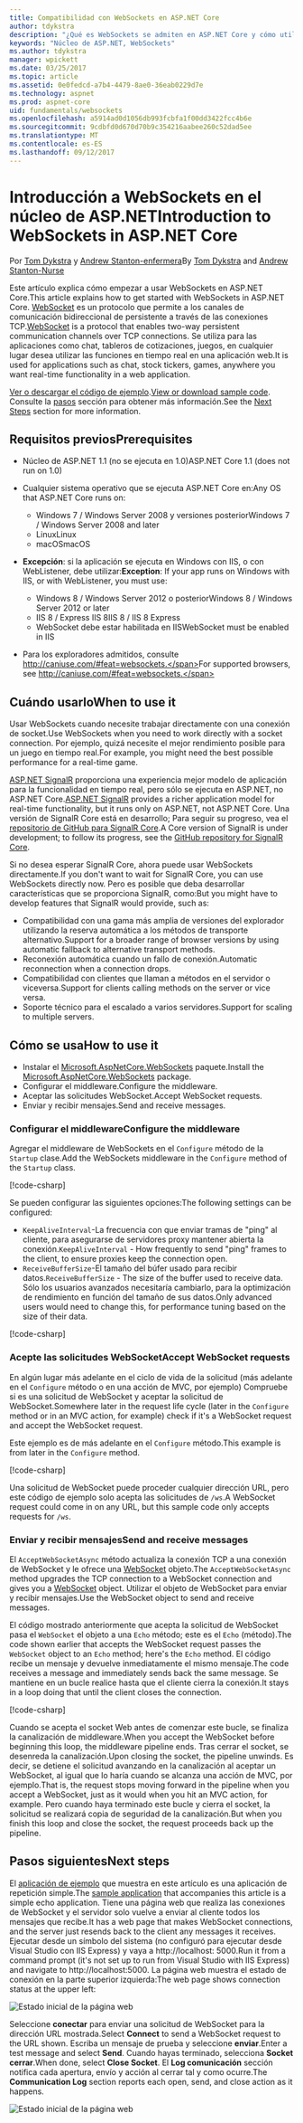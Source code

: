 ```yaml
---
title: Compatibilidad con WebSockets en ASP.NET Core
author: tdykstra
description: "¿Qué es WebSockets se admiten en ASP.NET Core y cómo utilizarlo."
keywords: "Núcleo de ASP.NET, WebSockets"
ms.author: tdykstra
manager: wpickett
ms.date: 03/25/2017
ms.topic: article
ms.assetid: 0e0fedcd-a7b4-4479-8ae0-36eab0229d7e
ms.technology: aspnet
ms.prod: aspnet-core
uid: fundamentals/websockets
ms.openlocfilehash: a5914ad0d1056db993fcbfa1f00dd3422fcc4b6e
ms.sourcegitcommit: 9cdbfd0d670d70b9c354216aabee260c52dad5ee
ms.translationtype: MT
ms.contentlocale: es-ES
ms.lasthandoff: 09/12/2017
---
```

# <a name="introduction-to-websockets-in-aspnet-core"></a><span data-ttu-id="ba58e-104">Introducción a WebSockets en el núcleo de ASP.NET</span><span class="sxs-lookup"><span data-stu-id="ba58e-104">Introduction to WebSockets in ASP.NET Core</span></span>

<span data-ttu-id="ba58e-105">Por [Tom Dykstra](https://github.com/tdykstra) y [Andrew Stanton-enfermera](https://github.com/anurse)</span><span class="sxs-lookup"><span data-stu-id="ba58e-105">By [Tom Dykstra](https://github.com/tdykstra) and [Andrew Stanton-Nurse](https://github.com/anurse)</span></span>

<span data-ttu-id="ba58e-106">Este artículo explica cómo empezar a usar WebSockets en ASP.NET Core.</span><span class="sxs-lookup"><span data-stu-id="ba58e-106">This article explains how to get started with WebSockets in ASP.NET Core.</span></span> <span data-ttu-id="ba58e-107">[WebSocket](https://wikipedia.org/wiki/WebSocket) es un protocolo que permite a los canales de comunicación bidireccional de persistente a través de las conexiones TCP.</span><span class="sxs-lookup"><span data-stu-id="ba58e-107">[WebSocket](https://wikipedia.org/wiki/WebSocket) is a protocol that enables two-way persistent communication channels over TCP connections.</span></span> <span data-ttu-id="ba58e-108">Se utiliza para las aplicaciones como chat, tableros de cotizaciones, juegos, en cualquier lugar desea utilizar las funciones en tiempo real en una aplicación web.</span><span class="sxs-lookup"><span data-stu-id="ba58e-108">It is used for applications such as chat, stock tickers, games, anywhere you want real-time functionality in a web application.</span></span>

<span data-ttu-id="ba58e-109">[Ver o descargar el código de ejemplo](https://github.com/aspnet/Docs/tree/master/aspnetcore/fundamentals/websockets/sample).</span><span class="sxs-lookup"><span data-stu-id="ba58e-109">[View or download sample code](https://github.com/aspnet/Docs/tree/master/aspnetcore/fundamentals/websockets/sample).</span></span> <span data-ttu-id="ba58e-110">Consulte la [pasos](#next-steps) sección para obtener más información.</span><span class="sxs-lookup"><span data-stu-id="ba58e-110">See the [Next Steps](#next-steps) section for more information.</span></span>


## <a name="prerequisites"></a><span data-ttu-id="ba58e-111">Requisitos previos</span><span class="sxs-lookup"><span data-stu-id="ba58e-111">Prerequisites</span></span>

* <span data-ttu-id="ba58e-112">Núcleo de ASP.NET 1.1 (no se ejecuta en 1.0)</span><span class="sxs-lookup"><span data-stu-id="ba58e-112">ASP.NET Core 1.1 (does not run on 1.0)</span></span>
* <span data-ttu-id="ba58e-113">Cualquier sistema operativo que se ejecuta ASP.NET Core en:</span><span class="sxs-lookup"><span data-stu-id="ba58e-113">Any OS that ASP.NET Core runs on:</span></span>
  
  * <span data-ttu-id="ba58e-114">Windows 7 / Windows Server 2008 y versiones posterior</span><span class="sxs-lookup"><span data-stu-id="ba58e-114">Windows 7 / Windows Server 2008 and later</span></span>
  * <span data-ttu-id="ba58e-115">Linux</span><span class="sxs-lookup"><span data-stu-id="ba58e-115">Linux</span></span>
  * <span data-ttu-id="ba58e-116">macOS</span><span class="sxs-lookup"><span data-stu-id="ba58e-116">macOS</span></span>

* <span data-ttu-id="ba58e-117">**Excepción**: si la aplicación se ejecuta en Windows con IIS, o con WebListener, debe utilizar:</span><span class="sxs-lookup"><span data-stu-id="ba58e-117">**Exception**: If your app runs on Windows with IIS, or with WebListener, you must use:</span></span>

  * <span data-ttu-id="ba58e-118">Windows 8 / Windows Server 2012 o posterior</span><span class="sxs-lookup"><span data-stu-id="ba58e-118">Windows 8 / Windows Server 2012 or later</span></span>
  * <span data-ttu-id="ba58e-119">IIS 8 / Express IIS 8</span><span class="sxs-lookup"><span data-stu-id="ba58e-119">IIS 8 / IIS 8 Express</span></span>
  * <span data-ttu-id="ba58e-120">WebSocket debe estar habilitada en IIS</span><span class="sxs-lookup"><span data-stu-id="ba58e-120">WebSocket must be enabled in IIS</span></span>

* <span data-ttu-id="ba58e-121">Para los exploradores admitidos, consulte http://caniuse.com/#feat=websockets.</span><span class="sxs-lookup"><span data-stu-id="ba58e-121">For supported browsers, see http://caniuse.com/#feat=websockets.</span></span>

## <a name="when-to-use-it"></a><span data-ttu-id="ba58e-122">Cuándo usarlo</span><span class="sxs-lookup"><span data-stu-id="ba58e-122">When to use it</span></span>

<span data-ttu-id="ba58e-123">Usar WebSockets cuando necesite trabajar directamente con una conexión de socket.</span><span class="sxs-lookup"><span data-stu-id="ba58e-123">Use WebSockets when you need to work directly with a socket connection.</span></span> <span data-ttu-id="ba58e-124">Por ejemplo, quizá necesite el mejor rendimiento posible para un juego en tiempo real.</span><span class="sxs-lookup"><span data-stu-id="ba58e-124">For example, you might need the best possible performance for a real-time game.</span></span>

<span data-ttu-id="ba58e-125">[ASP.NET SignalR](https://docs.microsoft.com/aspnet/signalr/overview/getting-started/introduction-to-signalr) proporciona una experiencia mejor modelo de aplicación para la funcionalidad en tiempo real, pero sólo se ejecuta en ASP.NET, no ASP.NET Core.</span><span class="sxs-lookup"><span data-stu-id="ba58e-125">[ASP.NET SignalR](https://docs.microsoft.com/aspnet/signalr/overview/getting-started/introduction-to-signalr) provides a richer application model for real-time functionality, but it runs only on ASP.NET, not ASP.NET Core.</span></span> <span data-ttu-id="ba58e-126">Una versión de SignalR Core está en desarrollo; Para seguir su progreso, vea el [repositorio de GitHub para SignalR Core](https://github.com/aspnet/SignalR).</span><span class="sxs-lookup"><span data-stu-id="ba58e-126">A Core version of SignalR is under development; to follow its progress, see the [GitHub repository for SignalR Core](https://github.com/aspnet/SignalR).</span></span>

<span data-ttu-id="ba58e-127">Si no desea esperar SignalR Core, ahora puede usar WebSockets directamente.</span><span class="sxs-lookup"><span data-stu-id="ba58e-127">If you don't want to wait for SignalR Core, you can use WebSockets directly now.</span></span> <span data-ttu-id="ba58e-128">Pero es posible que deba desarrollar características que se proporciona SignalR, como:</span><span class="sxs-lookup"><span data-stu-id="ba58e-128">But you might have to develop features that SignalR would provide, such as:</span></span>

* <span data-ttu-id="ba58e-129">Compatibilidad con una gama más amplia de versiones del explorador utilizando la reserva automática a los métodos de transporte alternativo.</span><span class="sxs-lookup"><span data-stu-id="ba58e-129">Support for a broader range of browser versions by using automatic fallback to alternative transport methods.</span></span>
* <span data-ttu-id="ba58e-130">Reconexión automática cuando un fallo de conexión.</span><span class="sxs-lookup"><span data-stu-id="ba58e-130">Automatic reconnection when a connection drops.</span></span>
* <span data-ttu-id="ba58e-131">Compatibilidad con clientes que llaman a métodos en el servidor o viceversa.</span><span class="sxs-lookup"><span data-stu-id="ba58e-131">Support for clients calling methods on the server or vice versa.</span></span>
* <span data-ttu-id="ba58e-132">Soporte técnico para el escalado a varios servidores.</span><span class="sxs-lookup"><span data-stu-id="ba58e-132">Support for scaling to multiple servers.</span></span>

## <a name="how-to-use-it"></a><span data-ttu-id="ba58e-133">Cómo se usa</span><span class="sxs-lookup"><span data-stu-id="ba58e-133">How to use it</span></span>

* <span data-ttu-id="ba58e-134">Instalar el [Microsoft.AspNetCore.WebSockets](https://www.nuget.org/packages/Microsoft.AspNetCore.WebSockets/) paquete.</span><span class="sxs-lookup"><span data-stu-id="ba58e-134">Install the [Microsoft.AspNetCore.WebSockets](https://www.nuget.org/packages/Microsoft.AspNetCore.WebSockets/) package.</span></span>
* <span data-ttu-id="ba58e-135">Configurar el middleware.</span><span class="sxs-lookup"><span data-stu-id="ba58e-135">Configure the middleware.</span></span>
* <span data-ttu-id="ba58e-136">Aceptar las solicitudes WebSocket.</span><span class="sxs-lookup"><span data-stu-id="ba58e-136">Accept WebSocket requests.</span></span>
* <span data-ttu-id="ba58e-137">Enviar y recibir mensajes.</span><span class="sxs-lookup"><span data-stu-id="ba58e-137">Send and receive messages.</span></span>

### <a name="configure-the-middleware"></a><span data-ttu-id="ba58e-138">Configurar el middleware</span><span class="sxs-lookup"><span data-stu-id="ba58e-138">Configure the middleware</span></span>

<span data-ttu-id="ba58e-139">Agregar el middleware de WebSockets en el `Configure` método de la `Startup` clase.</span><span class="sxs-lookup"><span data-stu-id="ba58e-139">Add the WebSockets middleware in the `Configure` method of the `Startup` class.</span></span>

[!code-csharp[](websockets/sample/Startup.cs?name=UseWebSockets)]

<span data-ttu-id="ba58e-140">Se pueden configurar las siguientes opciones:</span><span class="sxs-lookup"><span data-stu-id="ba58e-140">The following settings can be configured:</span></span>

* <span data-ttu-id="ba58e-141">`KeepAliveInterval`-La frecuencia con que enviar tramas de "ping" al cliente, para asegurarse de servidores proxy mantener abierta la conexión.</span><span class="sxs-lookup"><span data-stu-id="ba58e-141">`KeepAliveInterval` - How frequently to send "ping" frames to the client, to ensure proxies keep the connection open.</span></span>
* <span data-ttu-id="ba58e-142">`ReceiveBufferSize`-El tamaño del búfer usado para recibir datos.</span><span class="sxs-lookup"><span data-stu-id="ba58e-142">`ReceiveBufferSize` - The size of the buffer used to receive data.</span></span> <span data-ttu-id="ba58e-143">Sólo los usuarios avanzados necesitaría cambiarlo, para la optimización de rendimiento en función del tamaño de sus datos.</span><span class="sxs-lookup"><span data-stu-id="ba58e-143">Only advanced users would need to change this, for performance tuning based on the size of their data.</span></span>

[!code-csharp[](websockets/sample/Startup.cs?name=UseWebSocketsOptions)]

### <a name="accept-websocket-requests"></a><span data-ttu-id="ba58e-144">Acepte las solicitudes WebSocket</span><span class="sxs-lookup"><span data-stu-id="ba58e-144">Accept WebSocket requests</span></span>

<span data-ttu-id="ba58e-145">En algún lugar más adelante en el ciclo de vida de la solicitud (más adelante en el `Configure` método o en una acción de MVC, por ejemplo) Compruebe si es una solicitud de WebSocket y aceptar la solicitud de WebSocket.</span><span class="sxs-lookup"><span data-stu-id="ba58e-145">Somewhere later in the request life cycle (later in the `Configure` method or in an MVC action, for example) check if it's a WebSocket request and accept the WebSocket request.</span></span>

<span data-ttu-id="ba58e-146">Este ejemplo es de más adelante en el `Configure` método.</span><span class="sxs-lookup"><span data-stu-id="ba58e-146">This example is from later in the `Configure` method.</span></span>

[!code-csharp[](websockets/sample/Startup.cs?name=AcceptWebSocket&highlight=7)]

<span data-ttu-id="ba58e-147">Una solicitud de WebSocket puede proceder cualquier dirección URL, pero este código de ejemplo solo acepta las solicitudes de `/ws`.</span><span class="sxs-lookup"><span data-stu-id="ba58e-147">A WebSocket request could come in on any URL, but this sample code only accepts requests for `/ws`.</span></span>

### <a name="send-and-receive-messages"></a><span data-ttu-id="ba58e-148">Enviar y recibir mensajes</span><span class="sxs-lookup"><span data-stu-id="ba58e-148">Send and receive messages</span></span>

<span data-ttu-id="ba58e-149">El `AcceptWebSocketAsync` método actualiza la conexión TCP a una conexión de WebSocket y le ofrece una [WebSocket](https://docs.microsoft.com/dotnet/core/api/system.net.websockets.websocket) objeto.</span><span class="sxs-lookup"><span data-stu-id="ba58e-149">The `AcceptWebSocketAsync` method upgrades the TCP connection to a WebSocket connection and gives you a [WebSocket](https://docs.microsoft.com/dotnet/core/api/system.net.websockets.websocket) object.</span></span> <span data-ttu-id="ba58e-150">Utilizar el objeto de WebSocket para enviar y recibir mensajes.</span><span class="sxs-lookup"><span data-stu-id="ba58e-150">Use the WebSocket object to send and receive messages.</span></span>

<span data-ttu-id="ba58e-151">El código mostrado anteriormente que acepta la solicitud de WebSocket pasa el `WebSocket` el objeto a una `Echo` método; este es el `Echo` (método).</span><span class="sxs-lookup"><span data-stu-id="ba58e-151">The code shown earlier that accepts the WebSocket request passes the `WebSocket` object to an `Echo` method; here's the `Echo` method.</span></span> <span data-ttu-id="ba58e-152">El código recibe un mensaje y devuelve inmediatamente el mismo mensaje.</span><span class="sxs-lookup"><span data-stu-id="ba58e-152">The code receives a message and immediately sends back the same message.</span></span> <span data-ttu-id="ba58e-153">Se mantiene en un bucle realice hasta que el cliente cierra la conexión.</span><span class="sxs-lookup"><span data-stu-id="ba58e-153">It stays in a loop doing that until the client closes the connection.</span></span> 

[!code-csharp[](websockets/sample/Startup.cs?name=Echo)]

<span data-ttu-id="ba58e-154">Cuando se acepta el socket Web antes de comenzar este bucle, se finaliza la canalización de middleware.</span><span class="sxs-lookup"><span data-stu-id="ba58e-154">When you accept the WebSocket before beginning this loop, the middleware pipeline ends.</span></span>  <span data-ttu-id="ba58e-155">Tras cerrar el socket, se desenreda la canalización.</span><span class="sxs-lookup"><span data-stu-id="ba58e-155">Upon closing the socket, the pipeline unwinds.</span></span> <span data-ttu-id="ba58e-156">Es decir, se detiene el solicitud avanzando en la canalización al aceptar un WebSocket, al igual que lo haría cuando se alcanza una acción de MVC, por ejemplo.</span><span class="sxs-lookup"><span data-stu-id="ba58e-156">That is, the request stops moving forward in the pipeline when you accept a WebSocket, just as it would when you hit an MVC action, for example.</span></span>  <span data-ttu-id="ba58e-157">Pero cuando haya terminado este bucle y cierra el socket, la solicitud se realizará copia de seguridad de la canalización.</span><span class="sxs-lookup"><span data-stu-id="ba58e-157">But when you finish this loop and close the socket, the request proceeds back up the pipeline.</span></span>

## <a name="next-steps"></a><span data-ttu-id="ba58e-158">Pasos siguientes</span><span class="sxs-lookup"><span data-stu-id="ba58e-158">Next steps</span></span>

<span data-ttu-id="ba58e-159">El [aplicación de ejemplo](https://github.com/aspnet/Docs/tree/master/aspnetcore/fundamentals/websockets/sample) que muestra en este artículo es una aplicación de repetición simple.</span><span class="sxs-lookup"><span data-stu-id="ba58e-159">The [sample application](https://github.com/aspnet/Docs/tree/master/aspnetcore/fundamentals/websockets/sample) that accompanies this article is a simple echo application.</span></span> <span data-ttu-id="ba58e-160">Tiene una página web que realiza las conexiones de WebSocket y el servidor solo vuelve a enviar al cliente todos los mensajes que recibe.</span><span class="sxs-lookup"><span data-stu-id="ba58e-160">It has a web page that makes WebSocket connections, and the server just resends back to the client any messages it receives.</span></span> <span data-ttu-id="ba58e-161">Ejecutar desde un símbolo del sistema (no configuró para ejecutar desde Visual Studio con IIS Express) y vaya a http://localhost: 5000.</span><span class="sxs-lookup"><span data-stu-id="ba58e-161">Run it from a command prompt (it's not set up to run from Visual Studio with IIS Express) and navigate to http://localhost:5000.</span></span> <span data-ttu-id="ba58e-162">La página web muestra el estado de conexión en la parte superior izquierda:</span><span class="sxs-lookup"><span data-stu-id="ba58e-162">The web page shows connection status at the upper left:</span></span>

![Estado inicial de la página web](websockets/_static/start.png)

<span data-ttu-id="ba58e-164">Seleccione **conectar** para enviar una solicitud de WebSocket para la dirección URL mostrada.</span><span class="sxs-lookup"><span data-stu-id="ba58e-164">Select **Connect** to send a WebSocket request to the URL shown.</span></span>  <span data-ttu-id="ba58e-165">Escriba un mensaje de prueba y seleccione **enviar**.</span><span class="sxs-lookup"><span data-stu-id="ba58e-165">Enter a test message and select **Send**.</span></span> <span data-ttu-id="ba58e-166">Cuando hayas terminado, selecciona **Socket cerrar**.</span><span class="sxs-lookup"><span data-stu-id="ba58e-166">When done, select **Close Socket**.</span></span> <span data-ttu-id="ba58e-167">El **Log comunicación** sección notifica cada apertura, envío y acción al cerrar tal y como ocurre.</span><span class="sxs-lookup"><span data-stu-id="ba58e-167">The **Communication Log** section reports each open, send, and close action as it happens.</span></span>

![Estado inicial de la página web](websockets/_static/end.png)
